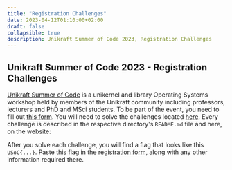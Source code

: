 ```yaml
---
title: "Registration Challenges"
date: 2023-04-12T01:10:00+02:00
draft: false
collapsible: true
description: Unikraft Summer of Code 2023, Registration Challenges
---
```


## Unikraft Summer of Code 2023 - Registration Challenges

[Unikraft Summer of Code](community/hackathons/usoc23/) is a unikernel and library Operating Systems workshop held by members of the Unikraft community including professors, lecturers and PhD and MSci students.
To be part of the event, you need to fill out [this form](https://forms.gle/Lz3DqefrnfxWFMCB8).
You will need to solve the challenges located [here](/assets/files/hackathon-registration.zip).
Every challenge is described in the respective directory's `README.md` file and here, on the website:

After you solve each challenge, you will find a flag that looks like this `USoC{...}`.
Paste this flag in the [registration form](https://forms.gle/Lz3DqefrnfxWFMCB8), along with any other information required there.
